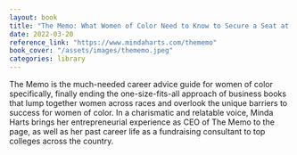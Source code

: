 ```yaml
---
layout: book
title: "The Memo: What Women of Color Need to Know to Secure a Seat at the Table"
date: 2022-03-20
reference_link: "https://www.mindaharts.com/thememo"
book_cover: "/assets/images/thememo.jpeg"
categories: library
---
```


The Memo is the much-needed career advice guide for women of color specifically, finally ending the one-size-fits-all approach of business books that lump together women across races and overlook the unique barriers to success for women of color. In a charismatic and relatable voice, Minda Harts brings her entrepreneurial experience as CEO of The Memo to the page, as well as her past career life as a fundraising consultant to top colleges across the country.
